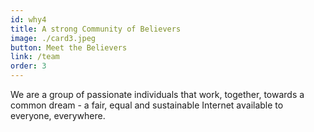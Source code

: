 ```yaml
---
id: why4
title: A strong Community of Believers
image: ./card3.jpeg
button: Meet the Believers
link: /team
order: 3
---
```


We are a group of passionate individuals that work, together, towards a common dream - a fair, equal and sustainable Internet available to everyone, everywhere.
